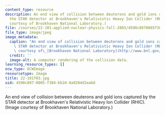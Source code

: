 ```yaml
---
content_type: resource
description: An end view of collision between deuterons and gold ions captured by
  the STAR detector at Brookhaven's Relativistic Heavy Ion Collider (RHIC). (Image
  courtesy of Brookhaven National Laboratory.)
file: /courses/22-101-applied-nuclear-physics-fall-2003/4590c8970805f384bb2d8a9284d2ea6d_22-101f03.jpg
file_type: image/jpeg
image_metadata:
  caption: "An end view of collision between deuterons and gold ions captured by the\
    \ STAR detector at Brookhaven's Relativistic Heavy Ion Collider (RHIC). (Image\
    \ courtesy of\_[Brookhaven National Laboratory](http://www.bnl.gov/).)"
  credit: ''
  image-alt: A computer rendering of the collision data.
learning_resource_types: []
ocw_type: OCWImage
resourcetype: Image
title: 22-101f03.jpg
uid: 4590c897-0805-f384-bb2d-8a9284d2ea6d
---
```

An end view of collision between deuterons and gold ions captured by the STAR detector at Brookhaven's Relativistic Heavy Ion Collider (RHIC). (Image courtesy of Brookhaven National Laboratory.)